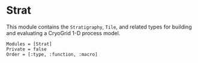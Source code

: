 # Strat

This module contains the `Stratigraphy`, `Tile`, and related types for building and evaluating a CryoGrid 1-D process model.

```@autodocs
Modules = [Strat]
Private = false
Order = [:type, :function, :macro]
```
